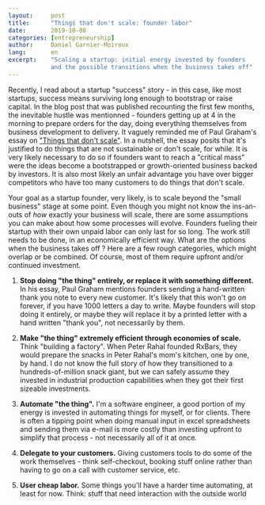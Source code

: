 ```yaml
---
layout:     post
title:      "Things that don't scale: founder labor"
date:       2019-10-08
categories: [entrepreneurship]
author:     Daniel Garnier-Moiroux
lang:       en
excerpt:    "Scaling a startup: initial energy invested by founders
            and the possible transitions when the business takes off"
---
```


Recently, I read about a startup "success" story - in this case, like most startups, success means surviving long enough to bootstrap or raise capital. In the blog post that was published recounting the first few months, the inevitable hustle was mentionned - founders getting up at 4 in the morning to prepare orders for the day, doing everything themselves from business development to delivery. It vaguely reminded me of Paul Graham's essay on ["Things that don't scale"](http://www.paulgraham.com/ds.html). In a nutshell, the essay posits that it's justified to do things that are not sustainable or don't scale, for while. It is very likely necessary to do so if founders want to reach a "critical mass" were the ideas become a bootstrapped or growth-oriented business backed by investors. It is also most likely an unfair advantage you have over bigger competitors who have too many customers to do things that don't scale.

Your goal as a startup founder, very likely, is to scale beyond the "small business" stage at some point. Even though you might not know the ins-an-outs of _how_ exactly your business will scale, there are some assumptions you can make about how some processes will evolve. Founders fueling their startup with their own unpaid labor can only last for so long. The work still needs to be done, in an economically efficient way. What are the options when the business takes off ? Here are a few rough categories, which might overlap or be combined. Of course, most of them require upfront and/or continued investment.

1. **Stop doing "the thing" entirely, or replace it with something different.** In his essay, Paul Graham mentions founders sending a hand-written thank you note to every new customer. It's likely that this won't go on forever, if you have 1000 letters a day to write. Maybe founders will stop doing it entirely, or maybe they will replace it by a printed letter with a hand written "thank you", not necessarily by them.

2. **Make "the thing" extremely efficient through economies of scale.** Think "building a factory". When Peter Rahal founded RxBars, they would prepare the snacks in Peter Rahal's mom's kitchen, one by one, by hand. I do not know the full story of how they transitioned to a hundreds-of-million snack giant, but we can safely assume they invested in industrial production capabilities when they got their first sizeable investments.

3. **Automate "the thing".** I'm a software engineer, a good portion of my energy is invested in automating things for myself, or for clients. There is often a tipping point when doing manual input in excel spreadsheets and sending them via e-mail is more costly than investing upfront to simplify that process - not necessarily all of it at once.

4. **Delegate to your customers.** Giving customers tools to do some of the work themselves - think self-checkout, booking stuff online rather than having to go on a call with customer service, etc.

4. **User cheap labor.** Some things you'll have a harder time automating, at least for now. Think: stuff that need interaction with the outside world
